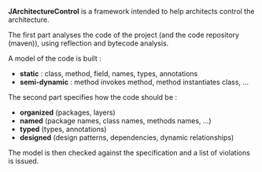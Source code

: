 **JArchitectureControl** is a framework intended to help architects control the architecture.

The first part analyses the code of the project (and the code repository (maven)), using reflection and bytecode analysis.

A model of the code is built :
  * **static** : class, method, field, names, types, annotations
  * **semi-dynamic** : method invokes method, method instantiates class, ...

The second part specifies how the code should be :
  * **organized** (packages, layers)
  * **named** (package names, class names, methods names, ...)
  * **typed** (types, annotations)
  * **designed** (design patterns, dependencies, dynamic relationships)

The model is then checked against the specification and a list of violations is issued.